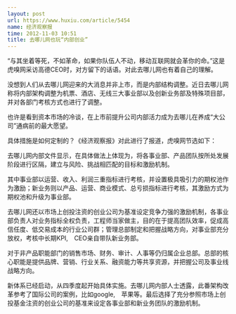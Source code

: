 ```yaml
---
layout: post
url: https://www.huxiu.com/article/5454
name: 经济观察报
time: 2012-11-03 10:51
title: 去哪儿网也玩“内部创业”
---
```

“与其坐着等死，不如革命，如果你队伍人不动，移动互联网就会革你的命。”这是虎嗅网采访高德CEO时，对方留下的话语。对此去哪儿网也有着自己的理解。

没想到人们从去哪儿网迎来的大消息并非上市，而是内部结构调整。近日去哪儿网称将内部架构调整为机票、酒店、无线三大事业部以及创新业务部及特殊项目部，并对各部门考核方式也进行了调整。

也许是看到资本市场的冷谈，在上市前提升公司内部活力成为去哪儿在养成“大公司”通病前的最大愿望。

具体措施是如何定制的？《经济观察报》对此进行了报道，虎嗅网节选如下：

去哪儿网内部文件显示，在具体做法上体现为，将各事业部、产品团队按所处发展阶段进行区隔，建立与风险、挑战相匹配的目标和激励机制。

其中事业部以运营、收入、利润三重指标进行考核，并设置极具吸引力的期权池作为激励；新业务则以产品、运营、商业模式、总亏损指标进行考核，其激励方式为期权池和升级为事业部。

去哪儿网还以市场上创投注资的创业公司为基准设定竞争力强的激励机制，各事业部负责人对业务指标全权负责，工程师当家做主，目的在于提高团队效率，促成高信任度、低交易成本的行业公司群；管理总部制定和把握战略方向，对事业部充分放权，考核中长期KPI,　CEO亲自带队新业务部。

对于非产品职能部门的销售市场、财务、审计、人事等仍归属企业总部。总部的核心职能是提供品牌、营销、行业关系、融资能力等共享资源，并把握公司及事业线战略方向。

新体系已经启动，从四季度起开始具体实施。去哪儿网内部人士透露，此番架构改革参考了国际公司的案例，比如google,　苹果等。最后选择了充分参照市场上创投基金注资的创业公司的基准来设定各事业部和新业务团队的激励机制。

